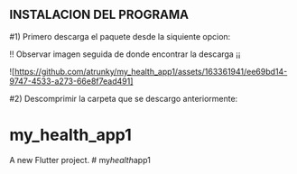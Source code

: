 ## INSTALACION DEL PROGRAMA

#1) Primero descarga el paquete desde la siquiente opcion:

!! Observar imagen seguida de donde encontrar la descarga ¡¡

![https://github.com/atrunky/my_health_app1/assets/163361941/ee69bd14-9747-4533-a273-66e8f7ead491]

#2) Descomprimir la carpeta que se descargo anteriormente:


# my_health_app1

A new Flutter project.
#   m y _ h e a l t h _ a p p 1 
 
 
